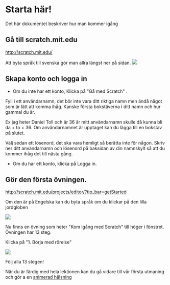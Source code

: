 Starta här!
===========

Det här dokumentet beskriver hur man kommer igång

Gå till scratch.mit.edu
--------------------------
http://scratch.mit.edu/

Att byta språk till svenska gör man allra längst ner på sidan.
![](https://raw.githubusercontent.com/dntoll/scratch_coderdojo/master/bilder/byt_spr%C3%A5k_p%C3%A5_hemsidan.png)

Skapa konto och logga in
---------------------------

 * Om du inte har ett konto, Klicka på "Gå med Scratch" .

Fyll i ett användarnamn, det bör inte vara ditt riktiga namn men ändå något som är lätt att komma ihåg.
Kanske första bokstäverna i ditt namn och hur gammal du är.

Ex jag heter Daniel Toll och är 36 år mitt användarnamn skulle då kunna bli da + to + 36.
Om användarnamnet är upptaget kan du lägga till en bokstav på slutet.

Välj sedan ett lösenord, det ska vara hemligt så berätta inte för någon. Skriv ner ditt användarnamn och lösenord på baksidan av din namnskylt så att du kommer ihåg det till nästa gång.

 * Om du har ett konto, klicka på Logga in.
 
Gör den första övningen.
------------------------
http://scratch.mit.edu/projects/editor/?tip_bar=getStarted

Om den är på Engelska kan du byta språk om du klickar på den lilla jordgloben

![](https://raw.githubusercontent.com/dntoll/scratch_coderdojo/master/bilder/byt_spr%C3%A5k_i_scratch.png)

Nu finns en övning som heter "Kom igång med Scratch" till höger i fönstret. Övningen har 13 steg.

Klicka på "1. Börja med rörelse"

![](https://raw.githubusercontent.com/dntoll/scratch_coderdojo/master/bilder/f%C3%B6rsta_%C3%B6vningen.png)

Följ alla 13 stegen!

När du är färdig med hela lektionen kan du gå vidare till vår första utmaning och gör a en [animerad hälsning](animerad_hälsning.md)
